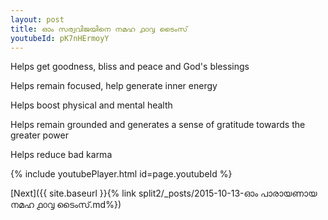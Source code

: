 ```yaml
---
layout: post
title: ഓം സര്വവിജയിനെ നമഹ ൧൦൮ ടൈംസ്
youtubeId: pK7nHErmoyY
---
```

 
 
Helps get goodness, bliss and peace and God's blessings
 
Helps remain focused, help generate inner energy 
 
Helps boost physical and mental health 
 
Helps remain grounded and generates a sense of gratitude towards the greater power 
 
Helps reduce bad karma
 
 
 
 


{% include youtubePlayer.html id=page.youtubeId %}
 
[Next]({{ site.baseurl }}{% link  split2/_posts/2015-10-13-ഓം പാരായണായ നമഹ ൧൦൮ ടൈംസ്.md%})
 
